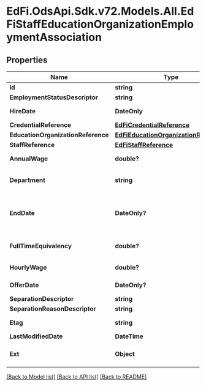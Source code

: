 # EdFi.OdsApi.Sdk.v72.Models.All.EdFiStaffEducationOrganizationEmploymentAssociation

## Properties

Name | Type | Description | Notes
------------ | ------------- | ------------- | -------------
**Id** | **string** |  | [optional] 
**EmploymentStatusDescriptor** | **string** | Reflects the type of employment or contract. | 
**HireDate** | **DateOnly** | The month, day, and year on which an individual was hired for a position. | 
**CredentialReference** | [**EdFiCredentialReference**](EdFiCredentialReference.md) |  | [optional] 
**EducationOrganizationReference** | [**EdFiEducationOrganizationReference**](EdFiEducationOrganizationReference.md) |  | 
**StaffReference** | [**EdFiStaffReference**](EdFiStaffReference.md) |  | 
**AnnualWage** | **double?** | Annual wage associated with the employment position being reported. | [optional] 
**Department** | **string** | The department or suborganization the employee/contractor is associated with in the education organization. | [optional] 
**EndDate** | **DateOnly?** | The month, day, and year on which a contract between an individual and a governing authority ends or is terminated under the provisions of the contract (or the date on which the agreement is made invalid). | [optional] 
**FullTimeEquivalency** | **double?** | The ratio between the hours of work expected in a position and the hours of work normally expected in a full-time position in the same setting. | [optional] 
**HourlyWage** | **double?** | Hourly wage associated with the employment position being reported. | [optional] 
**OfferDate** | **DateOnly?** | Date at which the staff member was made an official offer for this employment. | [optional] 
**SeparationDescriptor** | **string** | Type of employment separation. | [optional] 
**SeparationReasonDescriptor** | **string** | Reason for terminating the employment. | [optional] 
**Etag** | **string** | A unique system-generated value that identifies the version of the resource. | [optional] 
**LastModifiedDate** | **DateTime** | The date and time the resource was last modified. | [optional] 
**Ext** | **Object** | Extensions to the StaffEducationOrganizationEmploymentAssociation entity. | [optional] 

[[Back to Model list]](../README.md#documentation-for-models) [[Back to API list]](../README.md#documentation-for-api-endpoints) [[Back to README]](../README.md)

